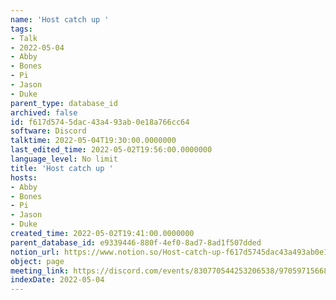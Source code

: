 ```yaml
---
name: 'Host catch up '
tags:
- Talk
- 2022-05-04
- Abby
- Bones
- Pi
- Jason
- Duke
parent_type: database_id
archived: false
id: f617d574-5dac-43a4-93ab-0e18a766cc64
software: Discord
talktime: 2022-05-04T19:30:00.0000000
last_edited_time: 2022-05-02T19:56:00.0000000
language_level: No limit
title: 'Host catch up '
hosts:
- Abby
- Bones
- Pi
- Jason
- Duke
created_time: 2022-05-02T19:41:00.0000000
parent_database_id: e9339446-880f-4ef0-8ad7-8ad1f507dded
notion_url: https://www.notion.so/Host-catch-up-f617d5745dac43a493ab0e18a766cc64
object: page
meeting_link: https://discord.com/events/830770544253206538/970597156681568276
indexDate: 2022-05-04
---
```





